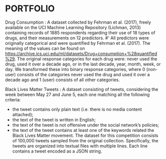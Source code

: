 # PORTFOLIO 

Drug Consumption : A dataset collected by Fehrman et al. (2017), freely available on the UCI Machine Learning Repository (Lichman, 2013) containing records of 1885 respondents regarding their use of 18 types of drugs, and their measurements on 12 predictors. #' All predictors were originally categorical and were quantified by Fehrman et al. (2017). The meaning of the values can be found on https://archive.ics.uci.edu/ml/datasets/Drug+consumption+%28quantified%29. The original response categories for each drug were: never used the drug, used it over a decade ago, or in the last decade, year, month, week, or day. We transformed these into binary response categories, where 0 (non-user) consists of the categories never used the drug and used it over a decade ago and 1 (user) consists of all other categories.

Black Lives Matter Tweets : A dataset consisting of tweets, considering the week between May 27 and June 5, each one matching all the following criteria:
- the tweet contains only plain text (i.e. there is no media content attached);
- the text of the tweet is written in English;
- the text of the tweet is not offensive under the social network’s policies;
- the text of the tweet contains at least one of the keywords related the Black Lives Matter movement.
The dataset for this competition consists of 100,000 tweets sampled from the original collection. Specifically, the tweets are organized into textual files with multiple lines. Each line contains a tweet encoded as a JSON string. 



